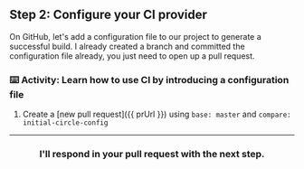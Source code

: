 ## Step 2: Configure your CI provider

On GitHub, let's add a configuration file to our project to generate a successful build. I already created a branch and committed the configuration file already, you just need to open up a pull request.

### :keyboard: Activity: Learn how to use CI by introducing a configuration file

1. Create a [new pull request]({{ prUrl }}) using `base: master` and `compare: initial-circle-config`


<hr>
<h3 align="center">I'll respond in your pull request with the next step.</h3>
